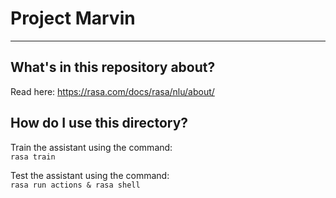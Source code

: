 # Project Marvin

---
## What's in this repository about?
Read here: https://rasa.com/docs/rasa/nlu/about/


## How do I use this directory?
Train the assistant using the command:  
`rasa train`

Test the assistant using the command:  
`rasa run actions & rasa shell`

